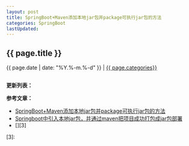 ```yaml
---
layout: post
title: SpringBoot+Maven添加本地jar包并package可执行jar包的方法
categories: SpringBoot
lastUpdated:
---
```


## {{ page.title }}

{{ page.date | date: "%Y.%-m.%-d" }} | <a href="/archive#{{ page.categories }}">{{ page.categories}}</a>


```

```


**更新列表：**



**参考文章：**

* [SpringBoot+Maven添加本地jar包并package可执行jar包的方法][1]
* [Springboot中引入本地jar包，并通过maven把项目成功打包成jar包部署][2]
* [][3]

[1]: https://blog.csdn.net/colton_null/article/details/77510141
[2]: https://blog.csdn.net/baidu_35140444/article/details/82110079
[3]: 